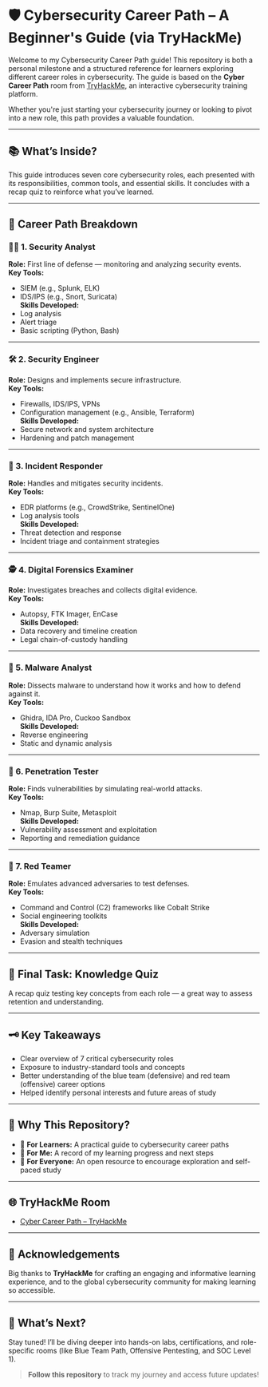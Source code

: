 # 🛡️ Cybersecurity Career Path – A Beginner's Guide (via TryHackMe)

Welcome to my Cybersecurity Career Path guide! This repository is both a personal milestone and a structured reference for learners exploring different career roles in cybersecurity. The guide is based on the **Cyber Career Path** room from [TryHackMe](https://tryhackme.com/), an interactive cybersecurity training platform.

Whether you're just starting your cybersecurity journey or looking to pivot into a new role, this path provides a valuable foundation.

---

## 📚 What’s Inside?

This guide introduces seven core cybersecurity roles, each presented with its responsibilities, common tools, and essential skills. It concludes with a recap quiz to reinforce what you’ve learned.

---

## 🔰 Career Path Breakdown

### 👨‍💼 1. Security Analyst  
**Role:** First line of defense — monitoring and analyzing security events.  
**Key Tools:**  
- SIEM (e.g., Splunk, ELK)  
- IDS/IPS (e.g., Snort, Suricata)  
**Skills Developed:**  
- Log analysis  
- Alert triage  
- Basic scripting (Python, Bash)

---

### 🛠️ 2. Security Engineer  
**Role:** Designs and implements secure infrastructure.  
**Key Tools:**  
- Firewalls, IDS/IPS, VPNs  
- Configuration management (e.g., Ansible, Terraform)  
**Skills Developed:**  
- Secure network and system architecture  
- Hardening and patch management

---

### 🚨 3. Incident Responder  
**Role:** Handles and mitigates security incidents.  
**Key Tools:**  
- EDR platforms (e.g., CrowdStrike, SentinelOne)  
- Log analysis tools  
**Skills Developed:**  
- Threat detection and response  
- Incident triage and containment strategies

---

### 🕵️ 4. Digital Forensics Examiner  
**Role:** Investigates breaches and collects digital evidence.  
**Key Tools:**  
- Autopsy, FTK Imager, EnCase  
**Skills Developed:**  
- Data recovery and timeline creation  
- Legal chain-of-custody handling

---

### 🧬 5. Malware Analyst  
**Role:** Dissects malware to understand how it works and how to defend against it.  
**Key Tools:**  
- Ghidra, IDA Pro, Cuckoo Sandbox  
**Skills Developed:**  
- Reverse engineering  
- Static and dynamic analysis

---

### 💉 6. Penetration Tester  
**Role:** Finds vulnerabilities by simulating real-world attacks.  
**Key Tools:**  
- Nmap, Burp Suite, Metasploit  
**Skills Developed:**  
- Vulnerability assessment and exploitation  
- Reporting and remediation guidance

---

### 🧨 7. Red Teamer  
**Role:** Emulates advanced adversaries to test defenses.  
**Key Tools:**  
- Command and Control (C2) frameworks like Cobalt Strike  
- Social engineering toolkits  
**Skills Developed:**  
- Adversary simulation  
- Evasion and stealth techniques

---

## 🧠 Final Task: Knowledge Quiz  
A recap quiz testing key concepts from each role — a great way to assess retention and understanding.

---

## 🗝️ Key Takeaways

- Clear overview of 7 critical cybersecurity roles  
- Exposure to industry-standard tools and concepts  
- Better understanding of the blue team (defensive) and red team (offensive) career options  
- Helped identify personal interests and future areas of study  

---

## 📁 Why This Repository?

- 🎯 **For Learners:** A practical guide to cybersecurity career paths  
- 📌 **For Me:** A record of my learning progress and next steps  
- 💬 **For Everyone:** An open resource to encourage exploration and self-paced study

---

## 🌐 TryHackMe Room  
- [Cyber Career Path – TryHackMe](https://tryhackme.com/room/cybercareerpath)

---

## 🙌 Acknowledgements

Big thanks to **TryHackMe** for crafting an engaging and informative learning experience, and to the global cybersecurity community for making learning so accessible.

---

## 🚀 What’s Next?

Stay tuned! I’ll be diving deeper into hands-on labs, certifications, and role-specific rooms (like Blue Team Path, Offensive Pentesting, and SOC Level 1).

> **Follow this repository** to track my journey and access future updates!

